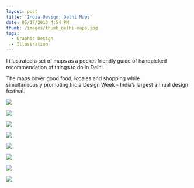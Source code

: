```yaml
---
layout: post
title: 'India Design: Delhi Maps'
date: 05/17/2013 4:54 PM
thumb: /images/thumb_delhi-maps.jpg
tags:
  - Graphic Design
  - Illustration
---
```

I illustrated a set of maps as a pocket friendly guide of handpicked recommendation of things to do in Delhi.

The maps cover good food, locales and shopping while simultaneously promoting India Design Week - India’s largest annual design festival.

![](/images/01DelhiMap.jpg)

![](/images/02DelhiMap.jpg)

![](/images/03DelhiMap.jpg)

![](/images/04DelhiMap.jpg)

![](/images/05DelhiMap.jpg)

![](/images/06DelhiMap.jpg)

![](/images/07DelhiMap.jpg)

![](/images/08DelhiMap.jpg)

